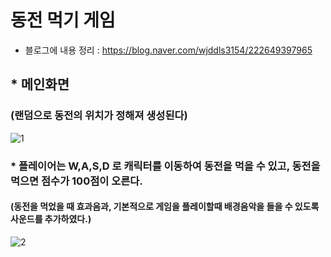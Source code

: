 # 동전 먹기 게임 
- 블로그에 내용 정리 : https://blog.naver.com/wjddls3154/222649397965
## * 메인화면 
### (랜덤으로 동전의 위치가 정해져 생성된다)

![1](https://user-images.githubusercontent.com/37132897/154782011-3199ef55-d97a-4069-bf7d-e7c8815c07e1.png)

### * 플레이어는 W,A,S,D 로 캐릭터를 이동하여 동전을 먹을 수 있고, 동전을 먹으면 점수가 100점이 오른다.
#### (동전을 먹었을 때 효과음과, 기본적으로 게임을 플레이할때 배경음악을 들을 수 있도록 사운드를 추가하였다.)


![2](https://user-images.githubusercontent.com/37132897/154782013-4cc5a53c-15b5-4fa4-b802-f115325602d7.png)
